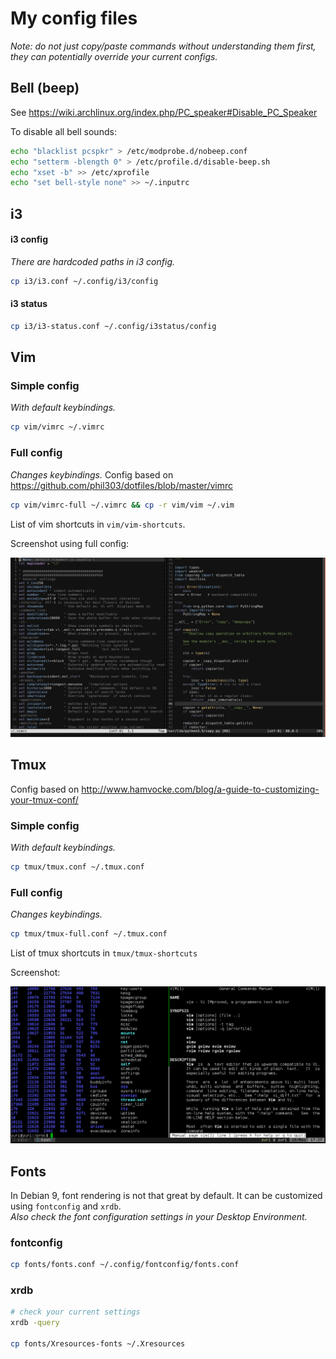 # My config files

*Note: do not just copy/paste commands without understanding them first, they can potentially override your current configs.*

## Bell (beep)

See https://wiki.archlinux.org/index.php/PC_speaker#Disable_PC_Speaker

To disable all bell sounds:
```bash
echo "blacklist pcspkr" > /etc/modprobe.d/nobeep.conf
echo "setterm -blength 0" > /etc/profile.d/disable-beep.sh
echo "xset -b" >> /etc/xprofile
echo "set bell-style none" >> ~/.inputrc
```

## i3

####  i3 config
*There are hardcoded paths in i3 config.*
```bash
cp i3/i3.conf ~/.config/i3/config
```

####  i3 status
```bash
cp i3/i3-status.conf ~/.config/i3status/config
```

## Vim

###  Simple config
*With default keybindings.*
```bash
cp vim/vimrc ~/.vimrc
```

###  Full config
*Changes keybindings.*
Config based on https://github.com/phil303/dotfiles/blob/master/vimrc
```bash
cp vim/vimrc-full ~/.vimrc && cp -r vim/vim ~/.vim
```
List of vim shortcuts in `vim/vim-shortcuts`.

Screenshot using full config:

![vim screenshot](https://raw.githubusercontent.com/yuriescl/config-files/master/images/vim.jpg)

## Tmux

Config based on http://www.hamvocke.com/blog/a-guide-to-customizing-your-tmux-conf/

###  Simple config
*With default keybindings.*
```bash
cp tmux/tmux.conf ~/.tmux.conf
```

###  Full config
*Changes keybindings.*
```bash
cp tmux/tmux-full.conf ~/.tmux.conf
```

List of tmux shortcuts in `tmux/tmux-shortcuts`

Screenshot:

![tmux screenshot](https://raw.githubusercontent.com/yuriescl/config-files/master/images/tmux.jpg)

## Fonts

In Debian 9, font rendering is not that great by default. It can be customized using `fontconfig` and `xrdb`.<br>
*Also check the font configuration settings in your Desktop Environment.*

### fontconfig

```bash
cp fonts/fonts.conf ~/.config/fontconfig/fonts.conf
```

### xrdb

```bash
# check your current settings
xrdb -query

cp fonts/Xresources-fonts ~/.Xresources
```